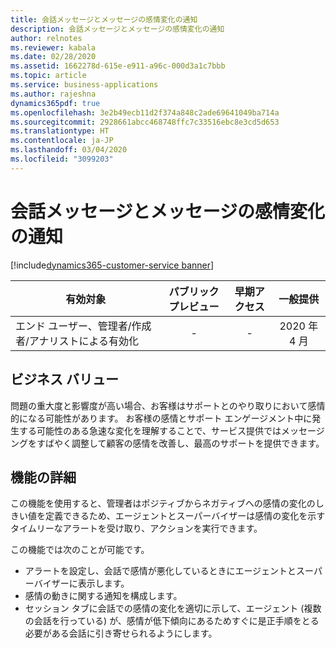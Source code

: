 ```yaml
---
title: 会話メッセージとメッセージの感情変化の通知
description: 会話メッセージとメッセージの感情変化の通知
author: relnotes
ms.reviewer: kabala
ms.date: 02/28/2020
ms.assetid: 1662278d-615e-e911-a96c-000d3a1c7bbb
ms.topic: article
ms.service: business-applications
ms.author: rajeshna
dynamics365pdf: true
ms.openlocfilehash: 3e2b49ecb11d2f374a848c2ade69641049ba714a
ms.sourcegitcommit: 2928661abcc468748ffc7c33516ebc8e3cd5d653
ms.translationtype: HT
ms.contentlocale: ja-JP
ms.lasthandoff: 03/04/2020
ms.locfileid: "3099203"
---
```

# <a name="conversation-message-and-message-sentiment-shift-notification"></a>会話メッセージとメッセージの感情変化の通知
[!include[dynamics365-customer-service banner](../includes/dynamics365-customer-service.md)]

| 有効対象    |  パブリック プレビュー | 早期アクセス | 一般提供 | 
| ---------- | :----------: |:----------: |:----------: |
|エンド ユーザー、管理者/作成者/アナリストによる有効化|-|-| 2020 年 4 月|


## <a name="business-value"></a>ビジネス バリュー
<!-- bv start -->
問題の重大度と影響度が高い場合、お客様はサポートとのやり取りにおいて感情的になる可能性があります。 お客様の感情とサポート エンゲージメント中に発生する可能性のある急速な変化を理解することで、サービス提供ではメッセージングをすばやく調整して顧客の感情を改善し、最高のサポートを提供できます。
<!-- bv end -->



## <a name="feature-details"></a>機能の詳細
<!--feature detail start -->
この機能を使用すると、管理者はポジティブからネガティブへの感情の変化のしきい値を定義できるため、エージェントとスーパーバイザーは感情の変化を示すタイムリーなアラートを受け取り、アクションを実行できます。 

この機能では次のことが可能です。

-   アラートを設定し、会話で感情が悪化しているときにエージェントとスーパーバイザーに表示します。
-   感情の動きに関する通知を構成します。
-   セッション タブに会話での感情の変化を適切に示して、エージェント (複数の会話を行っている) が、感情が低下傾向にあるためすぐに是正手順をとる必要がある会話に引き寄せられるようにします。
<!--feature detail end -->









